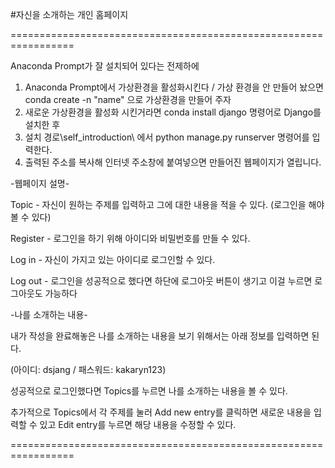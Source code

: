 
#자신을 소개하는 개인 홈페이지

=================================================================

Anaconda Prompt가 잘 설치되어 있다는 전제하에
1. Anaconda Prompt에서 가상환경을 활성화시킨다 / 가상 환경을 안 만들어 놨으면 conda create -n "name" 으로 가상환경을 만들어 주자
2. 새로운 가상환경을 활성화 시킨거라면 conda install django 명령어로 Django를 설치한 후
3. 설치 경로\self_introduction\ 에서 python manage.py runserver 명령어를 입력한다.
4. 출력된 주소를 복사해 인터넷 주소창에 붙여넣으면 만들어진 웹페이지가 열립니다.

-웹페이지 설명-

Topic - 자신이 원하는 주제를 입력하고 그에 대한 내용을 적을 수 있다. (로그인을 해야 볼 수 있다)

Register - 로그인을 하기 위해 아이디와 비밀번호를 만들 수 있다.

Log in - 자신이 가지고 있는 아이디로 로그인할 수 있다.

Log out - 로그인을 성공적으로 했다면 하단에 로그아웃 버튼이 생기고 이걸 누르면 로그아웃도 가능하다

-나를 소개하는 내용-

내가 작성을 완료해놓은 나를 소개하는 내용을 보기 위해서는 아래 정보를 입력하면 된다.

(아이디: dsjang / 패스워드: kakaryn123)

성공적으로 로그인했다면 Topics를 누르면 나를 소개하는 내용을 볼 수 있다.

추가적으로 Topics에서 각 주제를 눌러 
Add new entry를 클릭하면 새로운 내용을 입력할 수 있고
Edit entry를 누르면 해당 내용을 수정할 수 있다.

=================================================================
